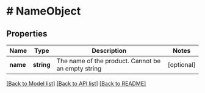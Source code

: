 # # NameObject

## Properties

Name | Type | Description | Notes
------------ | ------------- | ------------- | -------------
**name** | **string** | The name of the product. Cannot be an empty string | [optional]

[[Back to Model list]](../../README.md#models) [[Back to API list]](../../README.md#endpoints) [[Back to README]](../../README.md)
